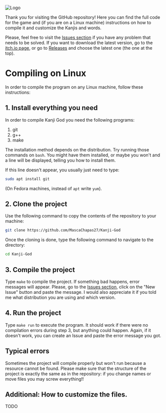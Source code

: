![Logo](https://img.itch.zone/aW1nLzE2MDMyMTUyLnBuZw==/original/j090bt.png)

Thank you for visiting the GitHub repository! Here you can find the full code for the game and (if you are on a Linux machine) instructions on how to compile it and customize the Kanjis and words.

Please, feel free to visit the [Issues section](https://github.com/MascaChapas27/Kanji-God/issues) if you have any problem that needs to be solved. If you want to download the latest version, go to the [itch.io page](https://mascachapas27.itch.io/kanji-god), or go to [Releases](https://github.com/MascaChapas27/Kanji-God/releases) and choose the latest one (the one at the top).

# Compiling on Linux

In order to compile the program on any Linux machine, follow these instructions:

## 1. Install everything you need

In order to compile Kanji God you need the following programs:

1. git
2. g++
3. make

The installation method depends on the distribution. Try running those commands on `bash`. You might have them installed, or maybe you won't and a line will be displayed, telling you how to install them.

If this line doesn't appear, you usually just need to type:

```bash
sudo apt install git
```
(On Fedora machines, instead of `apt` write `yum`).

## 2. Clone the project

Use the following command to copy the contents of the repository to your machine:

```bash
git clone https://github.com/MascaChapas27/Kanji-God
```

Once the cloning is done, type the following command to navigate to the directory:

```bash
cd Kanji-God
```

## 3. Compile the project

Type `make` to compile the project. If something bad happens, error messages will appear. Please, go to the [Issues section](https://github.com/MascaChapas27/Kanji-God/issues), click on the "New Issue" button and paste the message. I would also appreciate it if you told me what distribution you are using and which version.

## 4. Run the project

Type `make run` to execute the program. It should work if there were no compilation errors during step 3, but anything could happen. Again, if it doesn't work, you can create an Issue and paste the error message you got.

## Typical errors

Sometimes the project will compile properly but won't run because a resource cannot be found. Please make sure that the structure of the project is exactly the same as in the repository: if you change names or move files you may screw everything!!

## Additional: How to customize the files.

TODO
